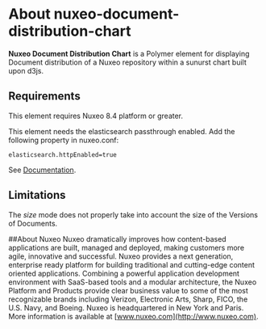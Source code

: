 # About nuxeo-document-distribution-chart

**Nuxeo Document Distribution Chart** is a Polymer element for displaying Document distribution of a Nuxeo repository within a sunurst chart built upon d3js.

## Requirements

This element requires Nuxeo 8.4 platform or greater.

This element needs the elasticsearch passthrough enabled. Add the following property in nuxeo.conf:

    elasticsearch.httpEnabled=true

See [Documentation](https://doc.nuxeo.com/x/5Y_RAQ).

## Limitations

The *size* mode does not properly take into account the size of the Versions of Documents.

##About Nuxeo
Nuxeo dramatically improves how content-based applications are built, managed and deployed, making customers more agile, innovative and successful. Nuxeo provides a next generation, enterprise ready platform for building traditional and cutting-edge content oriented applications. Combining a powerful application development environment with SaaS-based tools and a modular architecture, the Nuxeo Platform and Products provide clear business value to some of the most recognizable brands including Verizon, Electronic Arts, Sharp, FICO, the U.S. Navy, and Boeing. Nuxeo is headquartered in New York and Paris. More information is available at [www.nuxeo.com](http://www.nuxeo.com).
